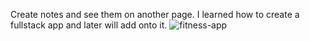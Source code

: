   Create notes and see them on another page.
  I learned how to create a fullstack app and later will add onto it.
![fitness-app](https://user-images.githubusercontent.com/37626215/135266884-8eca0250-a156-42b8-b981-138f637f9375.png)
